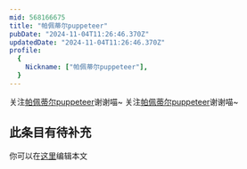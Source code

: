 ```yaml
---
mid: 568166675
title: "帕佩蒂尔puppeteer"
pubDate: "2024-11-04T11:26:46.370Z"
updatedDate: "2024-11-04T11:26:46.370Z"
profile:
  {
    Nickname: ["帕佩蒂尔puppeteer"],
  }
---
```


关注[帕佩蒂尔puppeteer](https://space.bilibili.com/568166675)谢谢喵~ 关注[帕佩蒂尔puppeteer](https://space.bilibili.com/568166675)谢谢喵~

## 此条目有待补充
你可以在[这里](https://github.com/Yuhanawa/VTuber.ICU-Content/edit/master/v/帕佩蒂尔puppeteer/index.md)编辑本文

